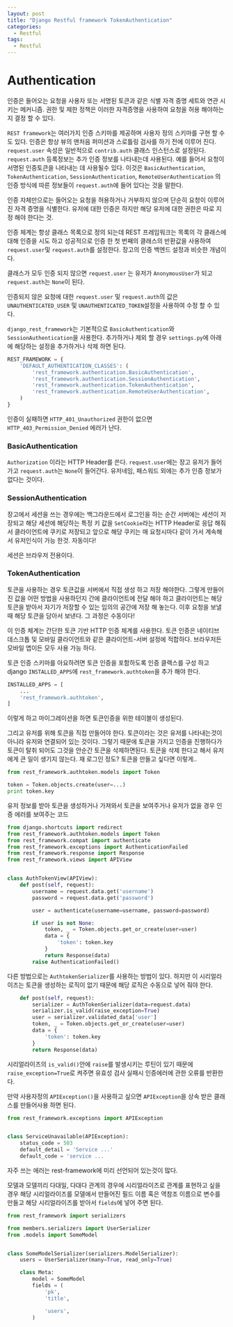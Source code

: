 ```yaml
---
layout: post
title: "Django Restful framework TokenAuthentication"
categories:
  - Restful
tags:
  - Restful
---
```


# Authentication

인증은 들어오는 요청을 사용자 또는 서명된 토큰과 같은 식별 자격 증명 세트와 연관 시키는 메커니즘. 권한 및 제한 정책은 이러한 자격증명을 사용하여 요청을 허용 해야하는지 결정 할 수 있다.

`REST framework`는 여러가지 인증 스키마를 제공하며 사용자 정의 스키마를 구현 할 수도 있다.
인증은 항상 뷰의 맨처음 퍼미션과 스로틀링 검사를 하기 전에 이루어 진다.
`request.user` 속성은 일반적으로 `contrib.auth` 클래스 인스턴스로 설정된다.
`request.auth` 등록정보는 추가 인증 정보를 나타내는데 사용된다. 예를 들어서 요청이 서명된 인증토큰을 나타내는 데 사용될수 있다. 이것은 `BasicAuthentication`, `TokenAuthentication`, `SessionAuthentication`, `RemoteUserAuthentication` 의 인증 방식에 따른 정보들이 `request.auth`에 들어 있다는 것을 말한다.

인증 자체만으로는 들어오는 요청을 허용하거나 거부하지 않으며 단순히 요청이 이루어진 자격 증명을 식별한다. 유저에 대한 인증은 하지만 해당 유저에 대한 권한은 따로 지정 해야 한다는 것.

 인증 체계는 항상 클래스 목록으로 정의 되는데 REST 프레임워크는 목록의 각 클래스에 대해 인증을 시도 하고 성공적으로 인증 한 첫 번째의 클래스의 반환값을 사용하여 `request.user`및 `request.auth`를 설정한다. 장고의 인증 백엔드 설정과 비슷한 개념이다.
 
 클래스가 모두 인증 되지 않으면 `request.user` 는 유저가 `AnonymousUser`가 되고 `request.auth`는 `None`이 된다.
 
 인증되지 않은 요청에 대한 `request.user` 및 `request.auth`의 값은 `UNAUTHENTICATED_USER` 및 `UNAUTHENTICATED_TOKEN`설정을 사용하여 수정 할 수 있다.
 
 `django_rest_framework`는 기본적으로 `BasicAuthentication`와 `SessionAuthentication`을 사용한다. 추가하거나 제외 할 경우 `settings.py`에 아래에 해당하는 설정을 추가하거나 삭제 하면 된다.
 
```python
REST_FRAMEWORK = {
    'DEFAULT_AUTHENTICATION_CLASSES': (
        'rest_framework.authentication.BasicAuthentication',
        'rest_framework.authentication.SessionAuthentication',
        'rest_framework.authentication.TokenAuthentication',
        'rest_framework.authentication.RemoteUserAuthentication',
    )
}
```

인증이 실패하면 `HTTP_401_Unauthorized` 권한이 없으면 `HTTP_403_Permission_Denied` 에러가 난다.

### BasicAuthentication
`Authorization` 이라는 HTTP Header를 쓴다. `request.user`에는 장고 유저가 들어가고 `request.auth`는 `None`이 들어간다. 유저네임, 패스워드 외에는 추가 인증 정보가 없다는 것이다.


### SessionAuthentication
장고에서 세션을 쓰는 경우에는 백그라운드에서 로그인을 하는 순간 서버에는 세션이 저장되고 해당 세션에 해당하는 특정 키 값을 `SetCookie`라는 HTTP Header로 응답 해줘서 클라이언트에 쿠키로 저장되고 앞으로 해당 쿠키는 매 요청시마다 같이 가서 계속해서 유저인식이 가능 한것. 자동이다!

세션은 브라우저 전용이다.

### TokenAuthentication
토큰을 사용하는 경우 토큰값을 서버에서 직접 생성 하고 저장 해야한다. 그렇게 만들어진 값을 어떤 방법을 사용하던지 간에 클라이언트에 전달 해야 하고 클라이언트는 해당 토큰을 받아서 자기가 저장할 수 있는 임의의 공간에 저장 해 놓는다. 이후 요청을 보낼때 해당 토큰을 담아서 보낸다. 그 과정은 수동이다!

이 인증 체계는 간단한 토큰 기반 HTTP 인증 체계를 사용한다. 토큰 인증은 네이티브 데스크톱 및 모바일 클라이언트와 같은 클라이언트-서버 설정에 적합하다. 브라우저든 모바일 앱이든 모두 사용 가능 하다.

토큰 인증 스키마를 아요하려면 토큰 인증을 포함하도록 인증 클랙스를 구성 하고 django `INSTALLED_APPS`에 `rest_framework.authtoken`을 추가 해야 한다.
```python
INSTALLED_APPS = [
    ...
    'rest_framework.authtoken',
]
```
이렇게 하고 마이그레이션을 하면 토큰인증을 위한 테이블이 생성된다.

그리고 유저를 위해 토큰을 직접 만들어야 한다. 
토큰이라는 것은 유저를 나타내는것이 아니라 유저와 연결되어 있는 것이다. 그렇기 때문에 토큰을 가지고 인증을 진행하다가 토큰이 탈취 되어도 그것을 안순간 토큰을 삭제하면된다. 토큰을 삭제 한다고 해서 유저에게 큰 일이 생기지 않는다. 재 로그인 정도?
토큰을 만들고 싶다면 이렇게..
```python
from rest_framework.authtoken.models import Token

token = Token.objects.create(user=...)
print token.key
```

유저 정보를 받아 토큰을 생성하거나 가져와서 토큰을 보여주거나 유저가 없을 경우 인증 에러를 보여주는 코드
```python
from django.shortcuts import redirect
from rest_framework.authtoken.models import Token
from rest_framework.compat import authenticate
from rest_framework.exceptions import AuthenticationFailed
from rest_framework.response import Response
from rest_framework.views import APIView


class AuthTokenView(APIView):
    def post(self, request):
        username = request.data.get('username')
        password = request.data.get('password')

        user = authenticate(username=username, password=password)

        if user is not None:
            token, _ = Token.objects.get_or_create(user=user)
            data = {
                'token': token.key
            }
            return Response(data)
        raise AuthenticationFailed()
```
다른 방법으로는 `AuthtokenSerializer`를 사용하는 방법이 있다. 하지만 이 시리얼라이즈는 토큰을 생성하는 로직이 없기 때문에 해당 로직은 수동으로 넣어 줘야 한다.
```python
    def post(self, request):
        serializer = AuthTokenSerializer(data=request.data)
        serializer.is_valid(raise_exception=True)
        user = serializer.validated_data['user']
        token, _ = Token.objects.get_or_create(user=user)
        data = {
            'token': token.key
        }
        return Response(data)
```
시리얼라이즈의 `is_valid()`안에 `raise`를 발생시키는 루틴이 있기 때문에 `raise_exception=True`로 켜주면 유효성 검사 실패시 인증에러에 관한 오류를 반환한다.

만약 사용자정의 `APIException()`을 사용하고 싶으면 `APIException`을 상속 받은 클래스를 만들어사용 하면 된다.
```python
from rest_framework.exceptions import APIException


class ServiceUnavailable(APIException):
    status_code = 503
    default_detail = 'Service ...'
    default_code = 'service ...
```
자주 쓰는 에러는 rest-framework에 미리 선언되어 있는것이 많다.

모델과 모델끼리 다대일, 다대다 관계의 경우에 시리얼라이즈로 관계를 표현하고 싶을 경우 해당 시리얼라이즈를 모델에서 만들어진 필드 이름 혹은 역참조 이름으로 변수를 만들고 해당 시리얼라이즈를 받아서 `fields`에 넣어 주면 된다.
```python
from rest_framework import serializers

from members.serializers import UserSerializer
from .models import SomeModel


class SomeModelSerializer(serializers.ModelSerializer):
    users = UserSerializer(many=True, read_only=True)

    class Meta:
        model = SomeModel
        fields = (
            'pk',
            'title',

            'users',
        )
```